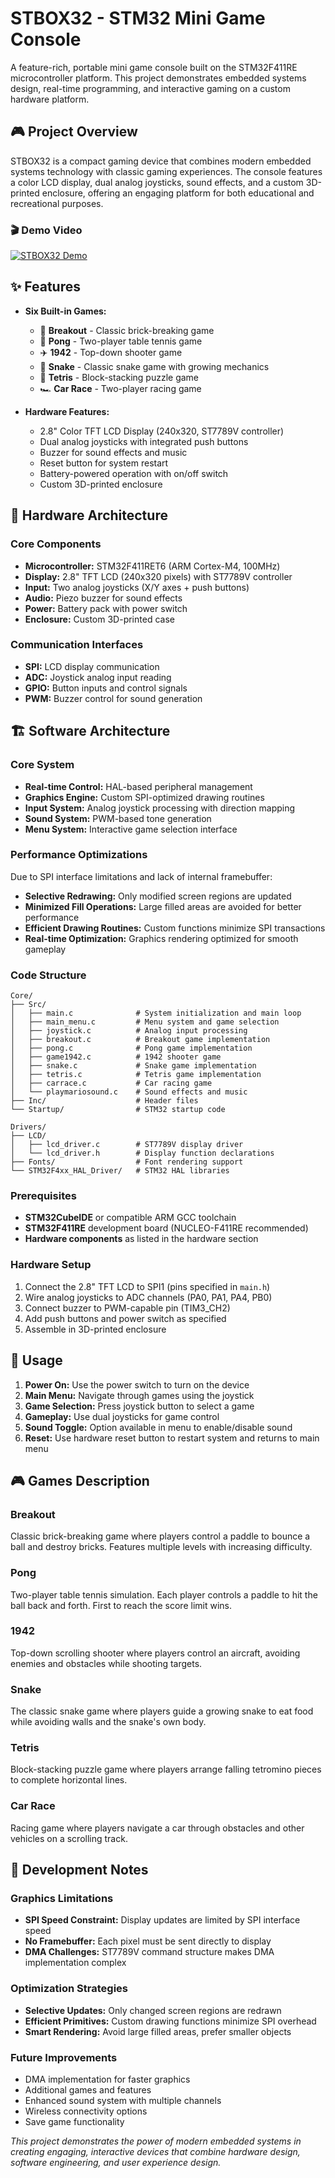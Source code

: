 # STBOX32 - STM32 Mini Game Console

A feature-rich, portable mini game console built on the STM32F411RE microcontroller platform. This project demonstrates embedded systems design, real-time programming, and interactive gaming on a custom hardware platform.

## 🎮 Project Overview

STBOX32 is a compact gaming device that combines modern embedded systems technology with classic gaming experiences. The console features a color LCD display, dual analog joysticks, sound effects, and a custom 3D-printed enclosure, offering an engaging platform for both educational and recreational purposes.

### 🎬 Demo Video
[![STBOX32 Demo](https://img.youtube.com/vi/dF-4JCDcyiY/0.jpg)](https://youtu.be/dF-4JCDcyiY)

## ✨ Features

- **Six Built-in Games:**
  - 🧱 **Breakout** - Classic brick-breaking game
  - 🏓 **Pong** - Two-player table tennis game
  - ✈️ **1942** - Top-down shooter game
  - 🐍 **Snake** - Classic snake game with growing mechanics
  - 🧩 **Tetris** - Block-stacking puzzle game
  - 🏎️ **Car Race** - Two-player racing game

- **Hardware Features:**
  - 2.8" Color TFT LCD Display (240x320, ST7789V controller)
  - Dual analog joysticks with integrated push buttons
  - Buzzer for sound effects and music
  - Reset button for system restart
  - Battery-powered operation with on/off switch
  - Custom 3D-printed enclosure

## 🔧 Hardware Architecture

### Core Components
- **Microcontroller:** STM32F411RET6 (ARM Cortex-M4, 100MHz)
- **Display:** 2.8" TFT LCD (240x320 pixels) with ST7789V controller
- **Input:** Two analog joysticks (X/Y axes + push buttons)
- **Audio:** Piezo buzzer for sound effects
- **Power:** Battery pack with power switch
- **Enclosure:** Custom 3D-printed case

### Communication Interfaces
- **SPI:** LCD display communication
- **ADC:** Joystick analog input reading
- **GPIO:** Button inputs and control signals
- **PWM:** Buzzer control for sound generation

## 🏗️ Software Architecture

### Core System
- **Real-time Control:** HAL-based peripheral management
- **Graphics Engine:** Custom SPI-optimized drawing routines
- **Input System:** Analog joystick processing with direction mapping
- **Sound System:** PWM-based tone generation
- **Menu System:** Interactive game selection interface

### Performance Optimizations
Due to SPI interface limitations and lack of internal framebuffer:
- **Selective Redrawing:** Only modified screen regions are updated
- **Minimized Fill Operations:** Large filled areas are avoided for better performance
- **Efficient Drawing Routines:** Custom functions minimize SPI transactions
- **Real-time Optimization:** Graphics rendering optimized for smooth gameplay

### Code Structure
```
Core/
├── Src/
│   ├── main.c              # System initialization and main loop
│   ├── main_menu.c         # Menu system and game selection
│   ├── joystick.c          # Analog input processing
│   ├── breakout.c          # Breakout game implementation
│   ├── pong.c              # Pong game implementation
│   ├── game1942.c          # 1942 shooter game
│   ├── snake.c             # Snake game implementation
│   ├── tetris.c            # Tetris game implementation
│   ├── carrace.c           # Car racing game
│   └── playmariosound.c    # Sound effects and music
├── Inc/                    # Header files
└── Startup/                # STM32 startup code

Drivers/
├── LCD/
│   ├── lcd_driver.c        # ST7789V display driver
│   └── lcd_driver.h        # Display function declarations
├── Fonts/                  # Font rendering support
└── STM32F4xx_HAL_Driver/   # STM32 HAL libraries
```

### Prerequisites
- **STM32CubeIDE** or compatible ARM GCC toolchain
- **STM32F411RE** development board (NUCLEO-F411RE recommended)
- **Hardware components** as listed in the hardware section

### Hardware Setup
1. Connect the 2.8" TFT LCD to SPI1 (pins specified in `main.h`)
2. Wire analog joysticks to ADC channels (PA0, PA1, PA4, PB0)
3. Connect buzzer to PWM-capable pin (TIM3_CH2)
4. Add push buttons and power switch as specified
5. Assemble in 3D-printed enclosure

## 🎯 Usage

1. **Power On:** Use the power switch to turn on the device
2. **Main Menu:** Navigate through games using the joystick
3. **Game Selection:** Press joystick button to select a game
4. **Gameplay:** Use dual joysticks for game control
5. **Sound Toggle:** Option available in menu to enable/disable sound
6. **Reset:** Use hardware reset button to restart system and returns to main menu

## 🎮 Games Description

### Breakout
Classic brick-breaking game where players control a paddle to bounce a ball and destroy bricks. Features multiple levels with increasing difficulty.

### Pong
Two-player table tennis simulation. Each player controls a paddle to hit the ball back and forth. First to reach the score limit wins.

### 1942
Top-down scrolling shooter where players control an aircraft, avoiding enemies and obstacles while shooting targets.

### Snake
The classic snake game where players guide a growing snake to eat food while avoiding walls and the snake's own body.

### Tetris
Block-stacking puzzle game where players arrange falling tetromino pieces to complete horizontal lines.

### Car Race
Racing game where players navigate a car through obstacles and other vehicles on a scrolling track.

## 🔧 Development Notes

### Graphics Limitations
- **SPI Speed Constraint:** Display updates are limited by SPI interface speed
- **No Framebuffer:** Each pixel must be sent directly to display
- **DMA Challenges:** ST7789V command structure makes DMA implementation complex

### Optimization Strategies
- **Selective Updates:** Only changed screen regions are redrawn
- **Efficient Primitives:** Custom drawing functions minimize SPI overhead
- **Smart Rendering:** Avoid large filled areas, prefer smaller objects

### Future Improvements
- DMA implementation for faster graphics
- Additional games and features
- Enhanced sound system with multiple channels
- Wireless connectivity options
- Save game functionality

*This project demonstrates the power of modern embedded systems in creating engaging, interactive devices that combine hardware design, software engineering, and user experience design.*

